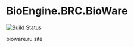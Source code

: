 # BioEngine.BRC.BioWare

[![Build Status](https://dev.azure.com/biowareru/BioWareRu/_apis/build/status/3.0/BRC.BioWare)](https://dev.azure.com/biowareru/BioWareRu/_build/latest?definitionId=22)

bioware.ru site
